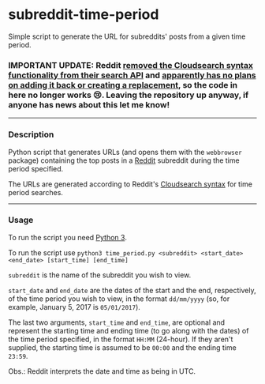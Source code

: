 # subreddit-time-period
Simple script to generate the URL for subreddits' posts from a given time period.

### IMPORTANT UPDATE: Reddit [removed the Cloudsearch syntax functionality from their search API](https://www.reddit.com/r/ModSupport/comments/6w4juw/reddits_cloudsearch_syntax_no_longer_works_to/) and [apparently has no plans on adding it back or creating a replacement](https://www.reddit.com/r/ModSupport/comments/8btqyd/hows_it_going_with_the_reddit_syntax_cloudsearch/), so the code in here no longer works :cry:. Leaving the repository up anyway, if anyone has news about this let me know! 

------
### Description
Python script that generates URLs (and opens them with the `webbrowser` package) containing the top posts in a [Reddit](https://reddit.com) subreddit during the time period specified.

The URLs are generated according to Reddit's [Cloudsearch syntax](https://www.reddit.com/wiki/search#wiki_cloudsearch_syntax) for time period searches. 

------
### Usage

To run the script you need [Python 3](https://www.python.org/downloads/).

To run the script use `python3 time_period.py <subreddit> <start_date> <end_date> [start_time] [end_time]`

`subreddit` is the name of the subreddit you wish to view.

`start_date` and `end_date` are the dates of the start and the end, respectively, of the time period you wish to view, in the format `dd/mm/yyyy` (so, for example, January 5, 2017 is `05/01/2017`).

The last two arguments, `start_time` and `end_time`, are optional and represent the starting time and ending time (to go along with the dates) of the time period specified, in the format `HH:MM` (24-hour). If they aren't supplied, the starting time is assumed to be `00:00` and the ending time `23:59`.

Obs.: Reddit interprets the date and time as being in UTC.
